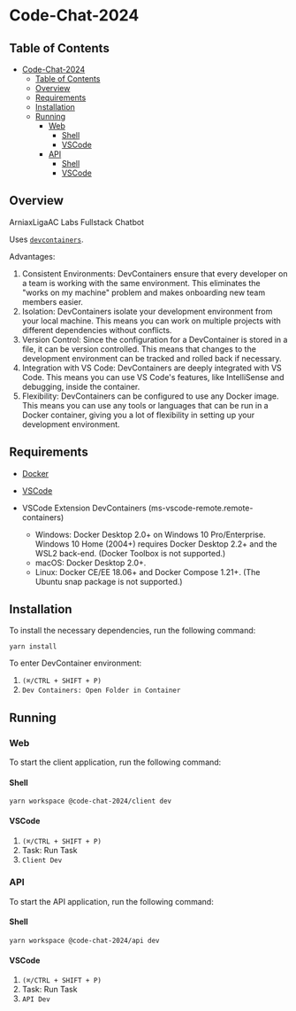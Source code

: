 # Code-Chat-2024

## Table of Contents

- [Code-Chat-2024](#code-chat-2024)
  - [Table of Contents](#table-of-contents)
  - [Overview](#overview)
  - [Requirements](#requirements)
  - [Installation](#installation)
  - [Running](#running)
    - [Web](#web)
      - [Shell](#shell)
      - [VSCode](#vscode)
    - [API](#api)
      - [Shell](#shell-1)
      - [VSCode](#vscode-1)

## Overview

ArniaxLigaAC Labs Fullstack Chatbot

Uses [`devcontainers`](https://code.visualstudio.com/docs/devcontainers/containers).

Advantages:

1. Consistent Environments: DevContainers ensure that every developer on a team is working with the same environment. This eliminates the "works on my machine" problem and makes onboarding new team members easier.
2. Isolation: DevContainers isolate your development environment from your local machine. This means you can work on multiple projects with different dependencies without conflicts.
3. Version Control: Since the configuration for a DevContainer is stored in a file, it can be version controlled. This means that changes to the development environment can be tracked and rolled back if necessary.
4. Integration with VS Code: DevContainers are deeply integrated with VS Code. This means you can use VS Code's features, like IntelliSense and debugging, inside the container.
5. Flexibility: DevContainers can be configured to use any Docker image. This means you can use any tools or languages that can be run in a Docker container, giving you a lot of flexibility in setting up your development environment.

## Requirements

- [Docker](https://docs.docker.com/engine/install/)
- [VSCode](https://code.visualstudio.com/download)
- VSCode Extension DevContainers (ms-vscode-remote.remote-containers)

  - Windows: Docker Desktop 2.0+ on Windows 10 Pro/Enterprise. Windows 10 Home (2004+) requires Docker Desktop 2.2+ and the WSL2 back-end. (Docker Toolbox is not supported.)
  - macOS: Docker Desktop 2.0+.
  - Linux: Docker CE/EE 18.06+ and Docker Compose 1.21+. (The Ubuntu snap package is not supported.)

## Installation

To install the necessary dependencies, run the following command:

```shell
yarn install
```

To enter DevContainer environment:

1. `(⌘/CTRL + SHIFT + P)`
2. `Dev Containers: Open Folder in Container`

## Running

### Web

To start the client application, run the following command:

#### Shell

```shell
yarn workspace @code-chat-2024/client dev
```

#### VSCode

1. `(⌘/CTRL + SHIFT + P)`
2. Task: Run Task
3. `Client Dev`

### API

To start the API application, run the following command:

#### Shell

```shell
yarn workspace @code-chat-2024/api dev
```

#### VSCode

1. `(⌘/CTRL + SHIFT + P)`
2. Task: Run Task
3. `API Dev`
